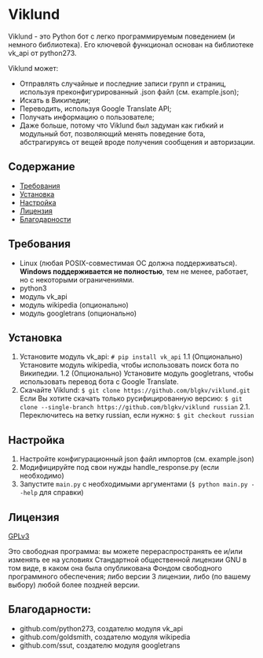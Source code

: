 # Viklund

Viklund - это Python бот с легко программируемым поведением (и немного библиотека). Его ключевой функционал основан на библиотеке vk_api от python273.

Viklund может:
* Отправлять случайные и последние записи групп и страниц, используя преконфигурированный .json файл (см. example.json);
* Искать в Википедии;
* Переводить, используя Google Translate API;
* Получать информацию о пользователе;
* Даже больше, потому что Viklund был задуман как гибкий и модульный бот, позволяющий менять поведение бота, абстрагируясь от вещей вроде получения сообщения и авторизации.

## Содержание
* [Требования](https://github.com/blgkv/viklund#требования)
* [Установка](https://github.com/blgkv/viklund#установка)
* [Настройка](https://github.com/blgkv/viklund#настройка)
* [Лицензия](https://github.com/blgkv/viklund#лицензия)
* [Благодарности](https://github.com/blgkv/viklund#благодарности)

## Требования
* Linux (любая POSIX-совместимая ОС должна поддерживаться). **Windows поддерживается не полностью**, тем не менее, работает, но с некоторыми ограничениями.
* python3
* модуль vk_api
* модуль wikipedia (опционально)
* модуль googletrans (опционально)

## Установка

1. Установите модуль vk_api: 
`# pip install vk_api`
    1.1 (Опционально) Установите модуль wikipedia, чтобы использовать поиск бота по Википедии.
    1.2 (Опционально) Установите модуль googletrans, чтобы использовать перевод бота с Google Translate. 
2. Скачайте Viklund: 
`$ git clone https://github.com/blgkv/viklund.git`
Если Вы хотите скачать только русифицированную версию:
`$ git clone --single-branch https://github.com/blgkv/viklund russian`
	2.1. Переключитесь на ветку russian, если нужно:
		`$ git checkout russian`

## Настройка
1. Настройте конфигурационный json файл импортов (см. example.json)
2. Модифицируйте под свои нужды handle_response.py (если необходимо)
3. Запустите `main.py` с необходимыми аргументами (`$ python main.py --help` для справки)

## Лицензия
[GPLv3](https://github.com/blgkv/viklund/blob/master/LICENSE)

Это свободная программа: вы можете перераспространять ее и/или изменять ее на условиях Стандартной общественной лицензии GNU в том виде, в каком она была опубликована Фондом свободного программного обеспечения; либо версии 3 лицензии, либо (по вашему выбору) любой более поздней версии.

## Благодарности:
* github.com/python273, создателю модуля vk_api
* github.com/goldsmith, создателю модуля wikipedia
* github.com/ssut, создателю модуля googletrans